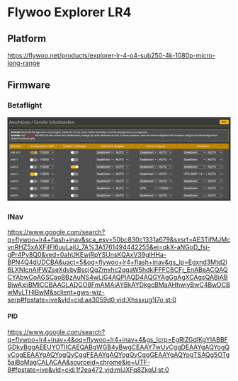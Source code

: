 # Flywoo Explorer LR4
## Platform
https://flywoo.net/products/explorer-lr-4-o4-sub250-4k-1080p-micro-long-range
## Firmware
### Betaflight
![lr4_ports](../../img/bf_ports.jpg)
### INav
https://www.google.com/search?q=flywoo+lr4+flash+inav&sca_esv=50bc830c1331a679&sxsrf=AE3TifMJMcvnRHZ5xAXFjIFl6uuLajU_7A%3A1761494442255&ei=qkX-aNGoD_fsi-gPr4Py8Q0&ved=0ahUKEwjRpYSUnsKQAxV39gIHHa-BPN4Q4dUDCBA&uact=5&oq=flywoo+lr4+flash+inav&gs_lp=Egxnd3Mtd2l6LXNlcnAiFWZseXdvbyBscjQgZmxhc2ggaW5hdkiFFFC6CFj_EnABeACQAQCYAbwCoAGSCaoBBzAuNS4wLjG4AQPIAQD4AQGYAgGgAgXCAgsQABiABBiwAxiiBMICCBAAGLADGO8FmAMAiAYBkAYDkgcBMaAHhwiyBwC4BwDCBwMyLTHIBwM&sclient=gws-wiz-serp#fpstate=ive&vld=cid:aa3059d0,vid:Xhssxug1I7o,st:0
#### PID
https://www.google.com/search?q=flywoo+lr4+inav+4&oq=flywoo+lr4+inav+4&gs_lcrp=EgRlZGdlKgYIABBFGDkyBggAEEUYOTIICAEQABgWGB4yBwgCEAAY7wUyCggDEAAYgAQYogQyCggEEAAYgAQYogQyCggFEAAYgAQYogQyCggGEAAYgAQYogTSAQg5OTg5ajBqMagCALACAA&sourceid=chrome&ie=UTF-8#fpstate=ive&vld=cid:1f2ea472,vid:mIJXFq8ZkqU,st:0
